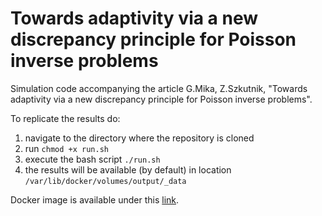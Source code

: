 # Towards adaptivity via a new discrepancy principle for Poisson inverse problems

Simulation code accompanying the article G.Mika, Z.Szkutnik, "Towards adaptivity via a new discrepancy principle for Poisson inverse problems".

To replicate the results do:
1. navigate to the directory where the repository is cloned
2. run `chmod +x run.sh`
3. execute the bash script `./run.sh`
4. the results will be available (by default) in location `/var/lib/docker/volumes/output/_data`

Docker image is available under this [link](https://hub.docker.com/r/grzegorzmika/morozov-in-poisson-problems).
